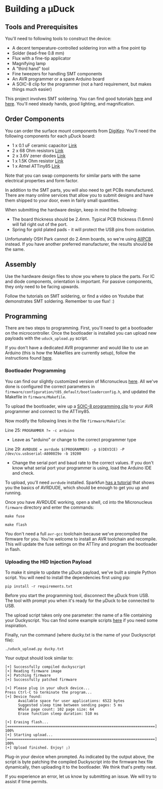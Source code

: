 # Building a μDuck

## Tools and Prerequisites

You'll need to following tools to construct the device:

- A decent temperature-controlled soldering iron with a fine point tip
- Solder (lead-free 0.8 mm)
- Flux with a fine-tip applicator
- Magnifying lamp
- A "third hand" tool
- Fine tweezers for handling SMT components
- An AVR programmer or a spare Arduino board
- A SOIC-8 clip for the programmer (not a hard requirement, but makes things much easier)

This project involves SMT soldering. You can find good tutorials [here](https://learn.adafruit.com/adafruit-guide-excellent-soldering/tools) and [here](https://www.sparkfun.com/tutorials/category/2). You'll need steady hands, good lighting, and magnification.

## Order Components

You can order the surface mount components from [DigiKey](http://www.digikey.com). You'll need the following components for each μDuck board:

- 1 x 0.1 uF ceramic capacitor [Link](http://www.digikey.ca/product-search/en?keywords=311-1141-1-ND)
- 2 x 68 Ohm resistors [Link](http://www.digikey.ca/product-search/en?keywords=P68GCT-ND)
- 2 x 3.6V zener diodes [Link](http://www.digikey.ca/product-search/en?keywords=MM3Z3V6T1GOSCT-ND)
- 1 x 1.5K Ohm resistor [Link](http://www.digikey.ca/product-search/en?keywords=311-1.5KGRCT-ND)
- 1 x Atmel ATTiny85 [Link](http://www.digikey.ca/product-search/en?keywords=ATTINY85-20SU-ND)

Note that you can swap components for similar parts with the same electrical properties and form factor.

In addition to the SMT parts, you will also need to get PCBs manufactured. There are many online services that allow you to submit designs and have them shipped to your door, even in fairly small quantities.

When submitting the hardware design, keep in mind the following:

- The board thickness should be 2.4mm. Typical PCB thickness (1.6mm) will fall right out of the port.
- Spring for gold plated pads - it will protect the USB pins from oxidation.

Unfortunately OSH Park cannot do 2.4mm boards, so we're using [AllPCB](http://www.allpcb.com) instead. If you have another preferred manufacturer, the results should be the same.

## Assembly

Use the hardware design files to show you where to place the parts. For IC and diode components, orientation is important. For passive components, they only need to be facing upwards.

Follow the tutorials on SMT soldering, or find a video on Youtube that demonstrates SMT soldering. Remember to use flux! :)

## Programming

There are two steps to programming. First, you'll need to get a bootloader on the microcontroller. Once the bootloader is installed you can upload new payloads with the `uduck_upload.py` script.

If you don't have a dedicated AVR programmer and would like to use an Arduino (this is how the Makefiles are currently setup), follow the instructions found [here](http://www.instructables.com/id/Turn-Your-Arduino-Into-an-ISP/).

### Bootloader Programming

You can find our slightly customized version of Micronucleus [here](https://github.com/phikshun/micronucleus). All we've done is configured the correct parameters in `firmware/configuration/t85_default/bootloaderconfig.h`, and updated the Makefile in `firmware/Makefile`.

To upload the bootloader, wire up a [SOIC-8 programming clip](https://www.amazon.com/Signstek-SOIC8-Socket-Adpter-Programmer/dp/B00V9QNAC4) to your AVR programmer and connect to the ATTiny85.

Now modify the following lines in the file `firmware/Makefile`:

Line 25: `PROGRAMMER ?= -c arduino`
- Leave as "arduino" or change to the correct programmer type

Line 29: `AVRDUDE = avrdude $(PROGRAMMER) -p $(DEVICE) -P /dev/cu.usbserial-A8008I9o -b 19200`
- Change the serial port and baud rate to the correct values. If you don't know what serial port your programmer is using, load the Arduino IDE and check.

To upload, you'll need `avrdude` installed. Sparkfun [has a tutorial](https://learn.sparkfun.com/tutorials/pocket-avr-programmer-hookup-guide/using-avrdude) that shows you the basics of AVRDUDE, which should be enough to get you up and running.

Once you have AVRDUDE working, open a shell, cd into the Micronucleus `firmware` directory and enter the commands:

`make fuse`

`make flash`

You don't need a full `avr-gcc` toolchain because we've precompiled the firmware for you. You're welcome to install an AVR toolchain and recompile. This will update the fuse settings on the ATTiny and program the bootloader in flash.

### Uploading the HID Injection Payload

To make it simple to update the μDuck payload, we've built a simple Python script. You will need to install the dependencies first using pip:

`pip install -r requirements.txt`

Before you start the programming tool, disconnect the μDuck from USB. The tool with prompt you when it's ready for the μDuck to be connected to USB.

The upload script takes only one parameter: the name of a file containing your Duckyscript. You can find some example scripts [here](https://github.com/hak5darren/USB-Rubber-Ducky/wiki/Payloads) if you need some inspiration.

Finally, run the command (where ducky.txt is the name of your Duckyscript file):

`./uduck_upload.py ducky.txt`

Your output should look similar to:

```
[+] Successfully compiled duckyscript
[+] Reading firmware image
[+] Patching firmware
[+] Successfully patched firmware

[+] Please plug in your uDuck device...
Press Ctrl-C to terminate the program...
[+] Device found:
      Available space for user applications: 6522 bytes
      Suggested sleep time between sending pages: 5 ms
      Whole page count: 102 page size: 64
      Erase function sleep duration: 510 ms

[+] Erasing flash...
[====================================================================] 100%
[+] Starting upload...
[====================================================================] 100%
[+] Upload finished. Enjoy! ;)
```

Plug-in your device when prompted. As indicated by the output above, the script is byte patching the compiled Duckyscript into the firmware hex file dynamically, then uploading it to the bootloader. We think that's pretty neat.

If you experience an error, let us know by submitting an issue. We will try to assist if time permits.
